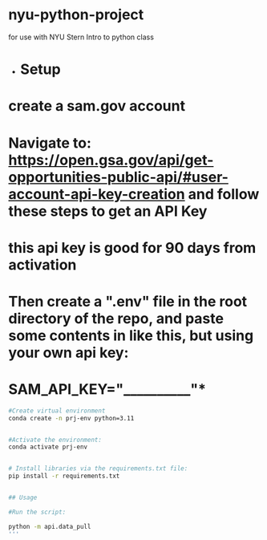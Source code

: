 # nyu-python-project
for use with NYU Stern Intro to python class

* # Setup
# create a sam.gov account
# Navigate to: https://open.gsa.gov/api/get-opportunities-public-api/#user-account-api-key-creation and follow these steps to get an API Key
# this api key is good for 90 days from activation
# Then create a ".env" file in the root directory of the repo, and paste some contents in like this, but using your own api key:

# SAM_API_KEY="__________"*




```sh
#Create virtual environment
conda create -n prj-env python=3.11


#Activate the environment:
conda activate prj-env


# Install libraries via the requirements.txt file:
pip install -r requirements.txt


## Usage

#Run the script:

python -m api.data_pull
'''
